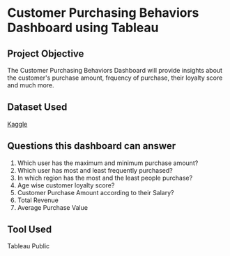 # Customer Purchasing Behaviors Dashboard using Tableau
## Project Objective
The Customer Purchasing Behaviors Dashboard will provide insights about the customer's purchase amount, frquency of purchase, their loyalty score and much more.

## Dataset Used
<a href="https://www.kaggle.com/datasets/hanaksoy/customer-purchasing-behaviors/data">Kaggle</a>

## Questions this dashboard can answer
1. Which user has the maximum and minimum purchase amount?
2. Which user has most and least frequently purchased?
3. In which region has the most and the least people purchase?
4. Age wise customer loyalty score?
5. Customer Purchase Amount according to their Salary?
6. Total Revenue
7. Average Purchase Value

## Tool Used
Tableau Public
